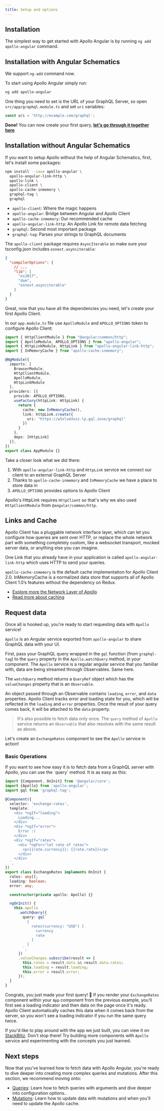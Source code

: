 ```yaml
---
title: Setup and options
---
```


<h2 id="installation">Installation</h2>

The simplest way to get started with Apollo Angular is by running `ng add apollo-angular` command.

<h2 id="with-schematics">Installation with Angular Schematics</h2>

We support `ng-add` command now.

To start using Apollo Angular simply run:

```bash
ng add apollo-angular
```

One thing you need to set is the URL of your GraphQL Server, so open `src/app/graphql.module.ts` and set `uri` variables:

```typescript
const uri = 'http://example.com/graphql';
```

**Done!** You can now create your first query, [**let's go through it together here**](#request)

<h2 id="without-schematics">Installation without Angular Schematics</h2>

If you want to setup Apollo without the help of Angular Schematics, first, let's install some packages:

```bash
npm install --save apollo-angular \
  apollo-angular-link-http \
  apollo-link \
  apollo-client \
  apollo-cache-inmemory \
  graphql-tag \
  graphql
```

- `apollo-client`: Where the magic happens
- `apollo-angular`: Bridge between Angular and Apollo Client
- `apollo-cache-inmemory`: Our recommended cache
- `apollo-angular-link-http`: An Apollo Link for remote data fetching
- `graphql`: Second most important package
- `graphql-tag`: Parses your strings to GraphQL documents

The `apollo-client` package requires `AsyncIterable` so make sure your tsconfig.json includes `esnext.asynciterable`:

```json
{
  "compilerOptions": {
    // ...
    "lib": [
      "es2017",
      "dom",
      "esnext.asynciterable"
    ]
  }
}
```

Great, now that you have all the dependencies you need, let's create your first Apollo Client.

In our `app.module.ts` file use `ApolloModule` and `APOLLO_OPTIONS` token to configure Apollo Client:

```ts
import { HttpClientModule } from "@angular/common/http";
import { ApolloModule, APOLLO_OPTIONS } from "apollo-angular";
import { HttpLinkModule, HttpLink } from "apollo-angular-link-http";
import { InMemoryCache } from "apollo-cache-inmemory";

@NgModule({
  imports: [
    BrowserModule,
    HttpClientModule,
    ApolloModule,
    HttpLinkModule
  ],
  providers: [{
    provide: APOLLO_OPTIONS,
    useFactory(httpLink: HttpLink) {
      return {
        cache: new InMemoryCache(),
        link: httpLink.create({
          uri: "https://w5xlvm3vzz.lp.gql.zone/graphql"
        })
      }
    },
    deps: [HttpLink]
  }],
})
export class AppModule {}
```

Take a closer look what we did there:

1. With `apollo-angular-link-http` and `HttpLink` service we connect our client to an external GraphQL Server
1. Thanks to `apollo-cache-inmemory` and `InMemoryCache` we have a place to store data in
1. `APOLLO_OPTIONS` provides options to Apollo Client

Apollo's HttpLink requires `HttpClient` so that's why we also used `HttpClientModule` from `@angular/common/http`.

<h2 id="links-cache">Links and Cache</h2>

Apollo Client has a pluggable network interface layer, which can let you configure how queries are sent over HTTP, or replace the whole network part with something completely custom, like a websocket transport, mocked server data, or anything else you can imagine.

One Link that you already have in your application is called `apollo-angular-link-http` which uses HTTP to send your queries.

`apollo-cache-inmemory` is the default cache implementation for Apollo Client 2.0. InMemoryCache is a normalized data store that supports all of Apollo Client 1.0’s features without the dependency on Redux.


- [Explore more the Network Layer of Apollo](./network-layer.html)
- [Read more about caching](./caching.html)

<h2 id="request">Request data</h2>

Once all is hooked up, you're ready to start requesting data with `Apollo` service!

`Apollo` is an Angular service exported from `apollo-angular` to share GraphQL data with your UI.

First, pass your GraphQL query wrapped in the `gql` function (from `graphql-tag`) to the `query` property in the `Apollo.watchQuery` method, in your component.
The `Apollo` service is a regular angular service that you familiar with, data are being streamed through Observables. Same here.

The `watchQuery` method returns a `QueryRef` object which has the `valueChanges`
property that is an `Observable`.

An object passed through an Observable contains `loading`, `error`, and `data` properties. Apollo Client tracks error and loading state for you, which will be reflected in the `loading` and `error` properties. Once the result of your query comes back, it will be attached to the `data` property.

> It's also possible to fetch data only once. The `query` method of `Apollo` service returns an `Observable` that also resolves with the same result as
> above.

Let's create an `ExchangeRates` component to see the `Apollo` service in action!

<h3 id="basic-operations">Basic Operations</h3>
If you want to see how easy it is to fetch data from a GraphQL server with Apollo, you can use the `query` method. It is as easy as this:

```ts
import {Component, OnInit} from '@angular/core';
import {Apollo} from 'apollo-angular';
import gql from 'graphql-tag';

@Component({
  selector: 'exchange-rates',
  template: `
    <div *ngIf="loading">
      Loading...
    </div>
    <div *ngIf="error">
      Error :(
    </div>
    <div *ngIf="rates">
      <div *ngFor="let rate of rates">
        <p>{{rate.currency}}: {{rate.rate}}</p>
      </div>
    </div>
  `,
})
export class ExchangeRates implements OnInit {
  rates: any[];
  loading: boolean;
  error: any;

  constructor(private apollo: Apollo) {}

  ngOnInit() {
    this.apollo
      .watchQuery({
        query: gql`
          {
            rates(currency: "USD") {
              currency
              rate
            }
          }
        `,
      })
      .valueChanges.subscribe(result => {
        this.rates = result.data && result.data.rates;
        this.loading = result.loading;
        this.error = result.error;
      });
  }
}
```

Congrats, you just made your first query! 🎉 If you render your `ExchangeRates` component within your `App` component from the previous example, you'll first see a loading indicator and then data on the page once it's ready. Apollo Client automatically caches this data when it comes back from the server, so you won't see a loading indicator if you run the same query twice.

If you'd like to play around with the app we just built, you can view it on [StackBlitz](https://stackblitz.com/edit/basic-apollo-angular-app). Don't stop there! Try building more components with `Apollo` service and experimenting with the concepts you just learned.

<h2 id="next-steps">Next steps</h2>

Now that you've learned how to fetch data with Apollo Angular, you're ready to dive deeper into creating more complex queries and mutations. After this section, we recommend moving onto:

- [Queries](./queries.html): Learn how to fetch queries with arguments and dive deeper into configuration options..
- [Mutations](./mutations.html): Learn how to update data with mutations and when you'll need to update the Apollo cache.
